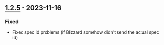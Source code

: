 ## [1.2.5](https://github.com/NintendoLink07/MythicIOGrabber/releases/tag/1.2.5) - 2023-11-16

### Fixed

- Fixed spec id problems (if Blizzard somehow didn't send the actual spec id)